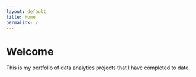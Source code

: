 ```yaml
---
layout: default
title: Home
permalink: /
---
```


# Welcome
This is my portfolio of data analytics projects that I have completed to date.

